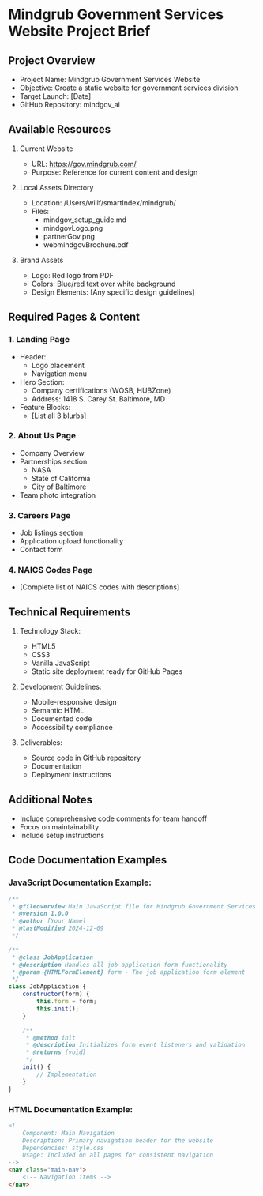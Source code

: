 # Mindgrub Government Services Website Project Brief

## Project Overview
- Project Name: Mindgrub Government Services Website
- Objective: Create a static website for government services division
- Target Launch: [Date]
- GitHub Repository: mindgov_ai

## Available Resources
1. Current Website
   - URL: https://gov.mindgrub.com/
   - Purpose: Reference for current content and design

2. Local Assets Directory
   - Location: /Users/willf/smartIndex/mindgrub/
   - Files:
     * mindgov_setup_guide.md
     * mindgovLogo.png
     * partnerGov.png
     * webmindgovBrochure.pdf

3. Brand Assets
   - Logo: Red logo from PDF
   - Colors: Blue/red text over white background
   - Design Elements: [Any specific design guidelines]

## Required Pages & Content

### 1. Landing Page
- Header:
  * Logo placement
  * Navigation menu
- Hero Section:
  * Company certifications (WOSB, HUBZone)
  * Address: 1418 S. Carey St. Baltimore, MD
- Feature Blocks:
  * [List all 3 blurbs]

### 2. About Us Page
- Company Overview
- Partnerships section:
  * NASA
  * State of California
  * City of Baltimore
- Team photo integration

### 3. Careers Page
- Job listings section
- Application upload functionality
- Contact form

### 4. NAICS Codes Page
- [Complete list of NAICS codes with descriptions]

## Technical Requirements

1. Technology Stack:
   - HTML5
   - CSS3
   - Vanilla JavaScript
   - Static site deployment ready for GitHub Pages

2. Development Guidelines:
   - Mobile-responsive design
   - Semantic HTML
   - Documented code
   - Accessibility compliance

3. Deliverables:
   - Source code in GitHub repository
   - Documentation
   - Deployment instructions

## Additional Notes
- Include comprehensive code comments for team handoff
- Focus on maintainability
- Include setup instructions

## Code Documentation Examples

### JavaScript Documentation Example:
```javascript
/**
 * @fileoverview Main JavaScript file for Mindgrub Government Services website
 * @version 1.0.0
 * @author [Your Name]
 * @lastModified 2024-12-09
 */

/**
 * @class JobApplication
 * @description Handles all job application form functionality
 * @param {HTMLFormElement} form - The job application form element
 */
class JobApplication {
    constructor(form) {
        this.form = form;
        this.init();
    }

    /**
     * @method init
     * @description Initializes form event listeners and validation
     * @returns {void}
     */
    init() {
        // Implementation
    }
}
```

### HTML Documentation Example:
```html
<!-- 
    Component: Main Navigation
    Description: Primary navigation header for the website
    Dependencies: style.css
    Usage: Included on all pages for consistent navigation
-->
<nav class="main-nav">
    <!-- Navigation items -->
</nav>
```